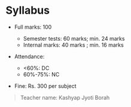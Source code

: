 # Syllabus 
- Full marks: 100 
    - Semester tests: 60 marks; min. 24 marks 
    - Internal marks: 40 marks ; min. 16 marks 

- Attendance: 
    - <60%: DC 
    - 60%-75%: NC 
- Fine: Rs. 300 per subject

> Teacher name: Kashyap Jyoti Borah 

